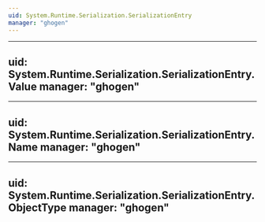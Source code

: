 ```yaml
---
uid: System.Runtime.Serialization.SerializationEntry
manager: "ghogen"
---
```


---
uid: System.Runtime.Serialization.SerializationEntry.Value
manager: "ghogen"
---

---
uid: System.Runtime.Serialization.SerializationEntry.Name
manager: "ghogen"
---

---
uid: System.Runtime.Serialization.SerializationEntry.ObjectType
manager: "ghogen"
---
